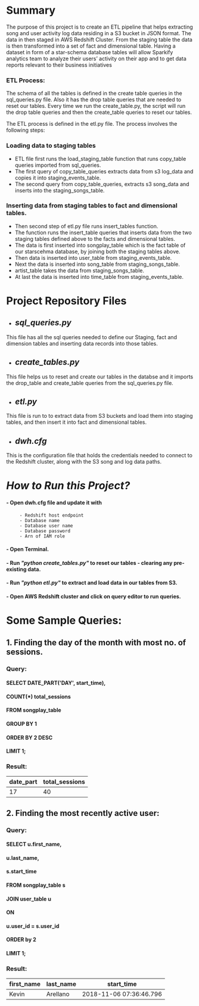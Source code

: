 
# **Summary**

The purpose of this project is to create an ETL pipeline that helps extracting song and user activity log data residing in a S3 bucket in JSON format. The data in then staged in AWS Redshift Cluster. From the staging table the data is then transformed into a set of fact and dimensional table. Having a dataset in form of a star-schema database tables will allow Sparkify analytics team to analyze their users’ activity on their app and to get data reports relevant to their business initiatives

### **ETL Process:**

The schema of all the tables is defined in the create table queries in the sql_queries.py file. Also it has the drop table queries that are needed to reset our tables.
Every time we run the create_table.py, the script will run the drop table queries and then the create_table queries to reset our tables.

The ETL process is defined in the etl.py file. The process involves the following steps:

### Loading data to staging tables 
- ETL file first runs the load_staging_table function that runs copy_table queries imported from sql_queries.
- The first query of copy_table_queries extracts data from s3 log_data and copies it into staging_events_table.
- The second query from copy_table_queries, extracts s3 song_data and inserts into the staging_songs_table.

### Inserting data from staging tables to fact and dimensional tables.
- Then second step of etl.py file runs insert_tables function.
- The function runs the insert_table queries that inserts data from the two staging tables defined above to the facts and dimensional tables.
- The data is first inserted into songplay_table which is the fact table of our starscehma database, by joining both the staging tables above.
- Then data is inserted into user_table from staging_events_table.
- Next the data is inserted into song_table from staging_songs_table.
- artist_table takes the data from staging_songs_table.
- At last the data is inserted into time_table from staging_events_table.



# **Project Repository Files**

- ## *sql_queries.py*
This file has all the sql queries needed to define our Staging, fact and dimension tables and inserting data records into those tables.

- ## *create_tables.py*
This file helps us to reset and create our tables in the databse and it imports the drop_table and create_table queries from the sql_queries.py file.

- ## *etl.py*
This file is run to to extract data from S3 buckets and load them into staging tables, and then insert it into fact and dimensional tables.

- ## *dwh.cfg*
This is the configuration file that holds the credentials needed to connect to the Redshift cluster, along with the S3 song and log data paths.




# **_How to Run this Project?_**
#### - Open **dwh.cfg** file and update it with  
         - Redshift host endpoint
         - Database name
         - Database user name
         - Database password
         - Arn of IAM role
#### - Open **Terminal**.
#### - Run *"python create_tables.py"* to reset our tables - clearing any pre-existing data.
#### - Run *"python etl.py"* to extract and load data in our tables from S3.
#### - Open **AWS Redshift cluster** and click on query editor to run queries.





# **Some Sample Queries:** 

## 1. Finding the day of the month with most no. of sessions.

### Query: 

#### SELECT DATE_PART('DAY', start_time), 
####       COUNT(*) total_sessions 
       
#### FROM songplay_table 
#### GROUP BY 1 
#### ORDER BY 2 DESC 
#### LIMIT 1;

### Result:

date_part| total_sessions
---------|----------------
17       |   40

## 2. Finding the most recently active user: 

### Query:
#### SELECT u.first_name, 
####       u.last_name, 
####       s.start_time 

#### FROM songplay_table s
#### JOIN user_table u
#### ON 
#### u.user_id = s.user_id 
#### ORDER by 2 
#### LIMIT 1;

### Result:

first_name|   last_name | start_time 
----------|-------------|------------
Kevin     |    Arellano | 2018-11-06 07:36:46.796

